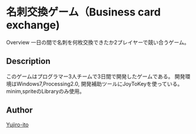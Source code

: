 名刺交換ゲーム（Business card exchange)
====

Overview
一日の間で名刺を何枚交換できたか2プレイヤーで競い合うゲーム。

## Description
このゲームはプログラマー3人チームで3日間で開発したゲームである。
開発環境はWindows7,Processing2.0,
開発補助ツールにJoyToKeyを使っている。
minim,spriteのLibraryのみ使用。

## Author
[Yujiro-ito](https://github.com/Yujiro-Ito)
